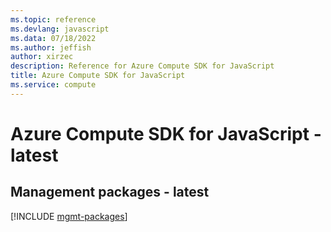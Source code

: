 ```yaml
---
ms.topic: reference
ms.devlang: javascript
ms.data: 07/18/2022
ms.author: jeffish
author: xirzec
description: Reference for Azure Compute SDK for JavaScript
title: Azure Compute SDK for JavaScript
ms.service: compute
---
```

# Azure Compute SDK for JavaScript - latest

## Management packages - latest
[!INCLUDE [mgmt-packages](compute-mgmt-index.md)]
